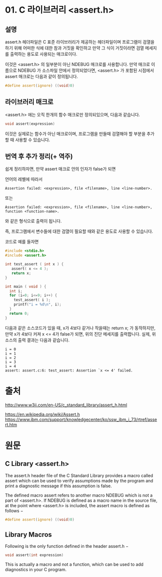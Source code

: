 # 01. C 라이브러리 <assert.h>
## 설명
assert.h 헤더파일은 C 표준 라이브러리가 제공하는 헤더파일이며 프로그램이 검열을 하기 위해 어떠한 식에 대한 참과 거짓을 확인하고 만약 그 식이 거짓이라면 검열 메세지를 출력하는 용도로 사용되는 매크로이다.

이것은 <assert.h> 의 일부분이 아닌 NDEBUG 매크로를 사용합니다. 만약 매크로 이름으로 NDEBUG 가 소스파일 안에서 정의되었다면, <assert.h> 가 포함된 시점에서 assert 매크로는 다음과 같이 정의됩니다.

```c
#define assert(ignore) ((void)0)
```

## 라이브러리 매크로

<assert.h> 에는 오직 한개의 함수 매크로만 정의되있으며, 다음과 같습니다.
```c
void assert(expression)
```
이것은 실제로는 함수가 아닌 매크로이며, 프로그램을 만들때 검열해야 할 부분을 추가할 때 사용할 수 있습니다.  


## 번역 후 추가 정리(+ 역주)

쉽게 정리하자면, 만약 assert 매크로 안의 인자가 false가 되면

언어의 레벨에 따라서
```
Assertion failed: <expression>, file <filename>, line <line-number>.
```
또는
```
Assertion failed: <expression>, file <filename>, line <line-number>, function <function-name>.
```
와 같은 형식으로 출력이 됩니다.

즉, 프로그램에서 변수들에 대한 검열이 필요할 때와 같은 용도로 사용할 수 있습니다.

코드로 예를 들자면
```c
#include <stdio.h>
#include <assert.h>

int test_assert ( int x ) {
   assert( x <= 4 );
   return x;
}

int main ( void ) {
  int i;
  for (i=0; i<=9; i++) {
    test_assert( i );
    printf("i = %d\n", i);
  }
  return 0;
}
```

다음과 같은 소스코드가 있을 때, 
x가 4보다 같거나 작을때는 return x; 가 동작하지만,
만약 x가 4보다 커져 x <= 4가 false가 되면, 위의 진단 메세지를 출력합니다.
실제, 위 소스의 출력 결과는 다음과 같습니다.

```
i = 0
i = 1
i = 2
i = 3
i = 4
assert: assert.c:6: test_assert: Assertion `x <= 4' failed.
```


# 출처
http://www.w3ii.com/en-US/c_standard_library/assert_h.html

https://en.wikipedia.org/wiki/Assert.h
https://www.ibm.com/support/knowledgecenter/ko/ssw_ibm_i_73/rtref/assert.htm

# 원문
## C Library <assert.h>

The assert.h header file of the C Standard Library provides a macro called assert which can be used to verify assumptions made by the program and print a diagnostic message if this assumption is false.

The defined macro assert refers to another macro NDEBUG which is not a part of <assert.h>. If NDEBUG is defined as a macro name in the source file, at the point where <assert.h> is included, the assert macro is defined as follows −

```c
#define assert(ignore) ((void)0)
```

## Library Macros
Following is the only function defined in the header assert.h −

``` c
void assert(int expression)
```

This is actually a macro and not a function, which can be used to add diagnostics in your C program.
